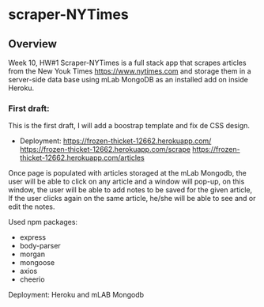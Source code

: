 # scraper-NYTimes


## Overview

Week 10, HW#1
Scraper-NYTimes is a full stack app that scrapes articles from the New Youk Times https://www.nytimes.com and storage them in a server-side data base using mLab MongoDB as an installed add on inside Heroku. 

### First draft:
This is the first draft, I will add a boostrap template and fix de CSS design. 

- Deployment: 
 https://frozen-thicket-12662.herokuapp.com/
 https://frozen-thicket-12662.herokuapp.com/scrape
 https://frozen-thicket-12662.herokuapp.com/articles

 Once page is populated with articles storaged at the mLab Mongodb, the user will be able to click on any article and a window will pop-up, on this window, the user will be able to add notes to be saved for the given article, If the user clicks again on the same article, he/she will be able to see and or edit the notes. 

 Used npm packages: 

 - express
 - body-parser
 - morgan
 - mongoose
 - axios
 - cheerio

 Deployment: Heroku and mLAB Mongodb





